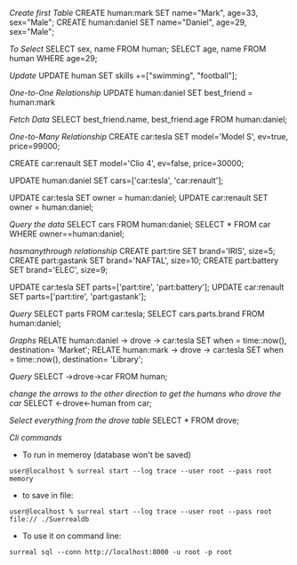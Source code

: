 *Create first Table*
CREATE human:mark SET name="Mark", age=33, sex="Male";
CREATE human:daniel SET name="Daniel", age=29, sex="Male";

*To Select*
SELECT sex, name FROM human;
SELECT age, name FROM human WHERE age=29;


*Update*
UPDATE human SET skills +=["swimming", "football"];

*One-to-One Relationship*
UPDATE human:daniel SET best_friend = human:mark

*Fetch Data*
SELECT best_friend.name, best_friend.age FROM human:daniel;


*One-to-Many Relationship*
CREATE car:tesla
SET model='Model S', ev=true, price=99000;

CREATE car:renault
SET model='Clio 4', ev=false, price=30000;

UPDATE human:daniel SET cars=['car:tesla', 'car:renault'];

UPDATE car:tesla SET owner = human:daniel;
UPDATE car:renault SET owner = human:daniel;


*Query the data*
SELECT cars FROM human:daniel;
SELECT * FROM car WHERE owner==human:daniel;


*hasmanythrough relationship*
CREATE part:tire SET brand='IRIS', size=5;
CREATE part:gastank SET brand='NAFTAL', size=10;
CREATE part:battery SET brand='ELEC', size=9;


UPDATE car:tesla SET parts=['part:tire', 'part:battery'];
UPDATE car:renault SET parts=['part:tire', 'part:gastank'];


*Query*
SELECT parts FROM car:tesla;
SELECT cars.parts.brand FROM human:daniel;



*Graphs*
RELATE human:daniel -> drove -> car:tesla SET when = time::now(), destination= 'Market';
RELATE human:mark -> drove -> car:tesla SET when = time::now(), destination= 'Library';

*Query*
SELECT ->drove->car FROM human;

*change the arrows to the other direction to get the humans who drove the car*
SELECT <-drove<-human from car;


*Select everything from the drove table*
SELECT * FROM drove;



*Cli commands*

- To run in memeroy (database won't be saved)

```user@localhost % surreal start --log trace --user root --pass root memory```

- to save in file:

```user@localhost % surreal start --log trace --user root --pass root file:// ./Suerrealdb```


- To use it on command line:

```surreal sql --conn http://localhost:8000 -u root -p root```